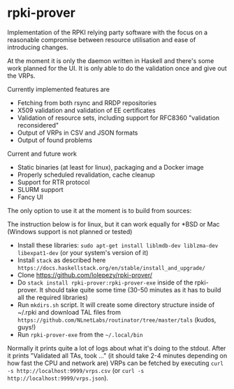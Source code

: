 # rpki-prover

Implementation of the RPKI relying party software with the focus on a reasonable compromise between resource utilisation and ease of introducing changes.

At the moment it is only the daemon written in Haskell and there's some work planned for the UI. It is only able to do the validation once and give out the VRPs. 

Currently implemented features are

- Fetching from both rsync and RRDP repositories
- X509 validation and validation of EE certificates 
- Validation of resource sets, including support for RFC8360 "validation reconsidered"
- Output of VRPs in CSV and JSON formats
- Output of found problems

Current and future work
- Static binaries (at least for linux), packaging and a Docker image
- Properly scheduled revalidation, cache cleanup
- Support for RTR protocol
- SLURM support
- Fancy UI

The only option to use it at the moment is to build from sources:

The instruction below is for linux, but it can work equally for \*BSD or Mac (Windows support is not planned or tested)
    
   - Install these libraries: `sudo apt-get install liblmdb-dev liblzma-dev libexpat1-dev` (or your system's version of it)
   - Install `stack` as described here `https://docs.haskellstack.org/en/stable/install_and_upgrade/`
   - Clone https://github.com/lolepezy/rpki-prover/
   - Do `stack install rpki-prover:rpki-prover-exe` inside of the rpki-prover. It should take quite some time (30-50 minutes as it has to build all the required libraries)
   - Run `mkdirs.sh` script. It will create some directory structure inside of ~/.rpki and download TAL files from `https://github.com/NLnetLabs/routinator/tree/master/tals` (kudos, guys!)
   - Run `rpki-prover-exe` from the `~/.local/bin`

Normally it prints quite a lot of logs about what it's doing to the stdout. After it prints "Validated all TAs, took ..." (it should take 2-4 minutes depending on how fast the CPU and network are) VRPs can be fetched by executing `curl -s http://localhost:9999/vrps.csv` (or `curl -s http://localhost:9999/vrps.json`).


 
